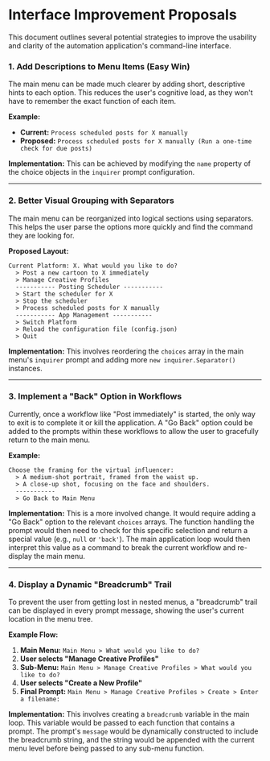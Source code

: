 # Interface Improvement Proposals

This document outlines several potential strategies to improve the usability and clarity of the automation application's command-line interface.

### 1. Add Descriptions to Menu Items (Easy Win)

The main menu can be made much clearer by adding short, descriptive hints to each option. This reduces the user's cognitive load, as they won't have to remember the exact function of each item.

**Example:**

-   **Current:** `Process scheduled posts for X manually`
-   **Proposed:** `Process scheduled posts for X manually (Run a one-time check for due posts)`

**Implementation:** This can be achieved by modifying the `name` property of the choice objects in the `inquirer` prompt configuration.

---

### 2. Better Visual Grouping with Separators

The main menu can be reorganized into logical sections using separators. This helps the user parse the options more quickly and find the command they are looking for.

**Proposed Layout:**

```
Current Platform: X. What would you like to do?
  > Post a new cartoon to X immediately
  > Manage Creative Profiles
  ----------- Posting Scheduler -----------
  > Start the scheduler for X
  > Stop the scheduler
  > Process scheduled posts for X manually
  ----------- App Management -----------
  > Switch Platform
  > Reload the configuration file (config.json)
  > Quit
```

**Implementation:** This involves reordering the `choices` array in the main menu's `inquirer` prompt and adding more `new inquirer.Separator()` instances.

---

### 3. Implement a "Back" Option in Workflows

Currently, once a workflow like "Post immediately" is started, the only way to exit is to complete it or kill the application. A "Go Back" option could be added to the prompts within these workflows to allow the user to gracefully return to the main menu.

**Example:**

```
Choose the framing for the virtual influencer:
  > A medium-shot portrait, framed from the waist up.
  > A close-up shot, focusing on the face and shoulders.
  -----------
  > Go Back to Main Menu
```

**Implementation:** This is a more involved change. It would require adding a "Go Back" option to the relevant `choices` arrays. The function handling the prompt would then need to check for this specific selection and return a special value (e.g., `null` or `'back'`). The main application loop would then interpret this value as a command to break the current workflow and re-display the main menu.

---

### 4. Display a Dynamic "Breadcrumb" Trail

To prevent the user from getting lost in nested menus, a "breadcrumb" trail can be displayed in every prompt message, showing the user's current location in the menu tree.

**Example Flow:**

1.  **Main Menu:** `Main Menu > What would you like to do?`
2.  **User selects "Manage Creative Profiles"**
3.  **Sub-Menu:** `Main Menu > Manage Creative Profiles > What would you like to do?`
4.  **User selects "Create a New Profile"**
5.  **Final Prompt:** `Main Menu > Manage Creative Profiles > Create > Enter a filename:`

**Implementation:** This involves creating a `breadcrumb` variable in the main loop. This variable would be passed to each function that contains a prompt. The prompt's `message` would be dynamically constructed to include the breadcrumb string, and the string would be appended with the current menu level before being passed to any sub-menu function.